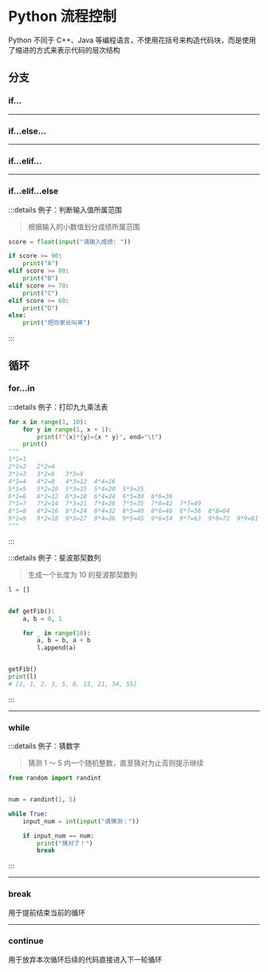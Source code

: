 # Python 流程控制

Python 不同于 C++、Java 等编程语言，不使用花括号来构造代码块，而是使用了缩进的方式来表示代码的层次结构

## 分支

### if...

---

### if...else...

---

### if...elif...

---

### if...elif...else

:::details 例子：判断输入值所属范围

> 根据输入的小数值划分成绩所属范围

```py
score = float(input("请输入成绩: "))

if score >= 90:
    print("A")
elif score >= 80:
    print("B")
elif score >= 70:
    print("C")
elif score >= 60:
    print("D")
else:
    print("把你家长叫来")
```

:::

## 循环

### for...in

:::details 例子：打印九九乘法表

```py
for x in range(1, 10):
    for y in range(1, x + 1):
        print(f"{x}*{y}={x * y}", end="\t")
    print()
"""
1*1=1
2*1=2   2*2=4
3*1=3   3*2=6   3*3=9
4*1=4   4*2=8   4*3=12  4*4=16
5*1=5   5*2=10  5*3=15  5*4=20  5*5=25
6*1=6   6*2=12  6*3=18  6*4=24  6*5=30  6*6=36
7*1=7   7*2=14  7*3=21  7*4=28  7*5=35  7*6=42  7*7=49
8*1=8   8*2=16  8*3=24  8*4=32  8*5=40  8*6=48  8*7=56  8*8=64
9*1=9   9*2=18  9*3=27  9*4=36  9*5=45  9*6=54  9*7=63  9*8=72  9*9=81
"""
```

:::

:::details 例子：斐波那契数列

> 生成一个长度为 10 的斐波那契数列

```py
l = []


def getFib():
    a, b = 0, 1

    for _ in range(10):
        a, b = b, a + b
        l.append(a)


getFib()
print(l)
# [1, 1, 2, 3, 5, 8, 13, 21, 34, 55]
```

:::

---

### while

:::details 例子：猜数字

> 猜测 1 ～ 5 内一个随机整数，直至猜对为止否则提示继续

```py
from random import randint


num = randint(1, 5)

while True:
    input_num = int(input("请猜测："))

    if input_num == num:
        print("猜对了！")
        break

```

:::

---

### break

用于提前结束当前的循环

---

### continue

用于放弃本次循环后续的代码直接进入下一轮循环
